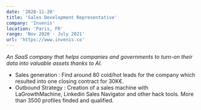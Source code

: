 ```yaml
---
date: '2020-11-20'
title: 'Sales Development Representative'
company: 'Invenis'
location: 'Paris, FR'
range: 'Nov 2020 - July 2021'
url: 'https://www.invenis.co'
---
```


<i>An SaaS company that helps companies and governments to turn-on their data into valuable assets thanks to AI.</i>

- Sales generation : Find around 80 cold/hot leads for the company which resulted into one closing contract for 30K€.
- Outbound Strategy : Creation of a sales machine with LaGrowthMachine, Linkedin Sales Navigator and other hack tools. More than 3500 profiles finded and qualified.
